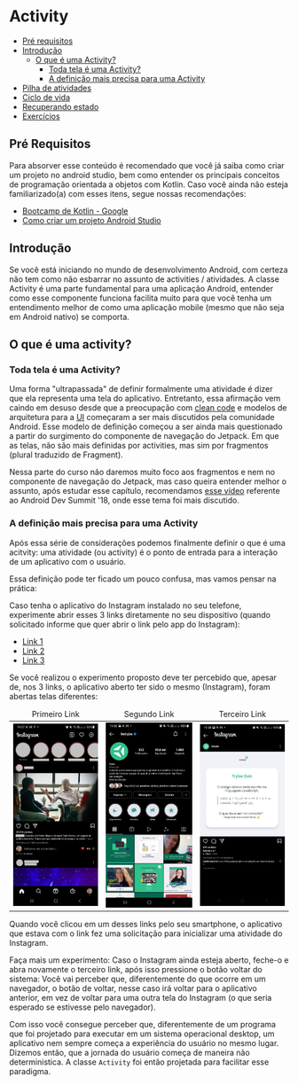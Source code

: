 # Activity
- [Pré requisitos]()
- [Introdução]()
   - [O que é uma Activity?]()
       - [Toda tela é uma Activity?]()
       - [A definição mais precisa para uma Activity]()
- [Pilha de atividades]()
- [Ciclo de vida]()
- [Recuperando estado]()
- [Exercícios]()

## Pré Requisitos
Para absorver esse conteúdo é recomendado que você já saiba como criar um projeto no android studio, bem como entender os principais conceitos de programação orientada a objetos com Kotlin.
Caso você ainda não esteja familiarizado(a) com esses itens, segue nossas recomendações:
- [Bootcamp de Kotlin - Google](https://developer.android.com/courses/kotlin-bootcamp/overview?hl=pt-br)
- [Como criar um projeto Android Studio](https://developer.android.com/training/basics/firstapp/creating-project?hl=pt-br)

## Introdução
Se você está iniciando no mundo de desenvolvimento Android, com certeza não tem como não esbarrar no assunto de activities / atividades.
A classe Activity é uma parte fundamental para uma aplicação Android, entender como esse componente funciona facilita muito para que você tenha um entendimento melhor de como uma aplicação mobile (mesmo que não seja em Android nativo) se comporta.

## O que é uma activity?
### Toda tela é uma Activity?
Uma forma "ultrapassada" de definir formalmente uma atividade é dizer que ela representa uma tela do aplicativo.
Entretanto, essa afirmação vem caindo em desuso desde que a preocupação com [clean code](https://youtu.be/ln6t3uyTveQ) e modelos de arquitetura para a [UI](https://developer.android.com/guide/topics/ui?hl=pt-br)
começaram a ser mais discutidos pela comunidade Android. Esse modelo de definição começou a ser ainda mais questionado a partir do surgimento do componente de navegação do Jetpack.
Em que as telas, não são mais definidas por activities, mas sim por fragmentos (plural traduzido de Fragment).

Nessa parte do curso não daremos muito foco aos fragmentos e nem no componente de navegação do Jetpack, mas caso queira entender melhor o
assunto, após estudar esse capítulo, recomendamos [esse vídeo](https://youtu.be/2k8x8V77CrU) referente ao Android Dev Summit '18, onde esse tema foi mais discutido.

### A definição mais precisa para uma Activity
Após essa série de considerações podemos finalmente definir o que é uma acitvity: uma atividade (ou activity) é o ponto de entrada para a interação de um aplicativo com o usuário.

Essa definição pode ter ficado um pouco confusa, mas vamos pensar na prática:

Caso tenha o aplicativo do Instagram instalado no seu telefone, experimente abrir esses 3 links diretamente no seu dispositivo (quando solicitado informe que quer abrir o link pelo app do Instagram):
- [Link 1](https://www.instagram.com/)
- [Link 2](https://www.instagram.com/betrybe/)
- [Link 3](https://www.instagram.com/p/CWMDqoyjf35/)

Se você realizou o experimento proposto deve ter percebido que, apesar de, nos 3 links, o aplicativo aberto ter sido o mesmo (Instagram),
foram abertas telas diferentes:

<table>
    <thead align="center">
        <tr>
            <td>Primeiro Link</td>
            <td>Segundo Link</td>
            <td>Terceiro Link</td>
        </tr>
    </thead>
    <tbody>
        <tr>
            <td><img width="280" src="assets/home_instagram.jpg" alt="Primeiro link"></td>
            <td><img width="280" src="assets/trybe_profile.jpg" alt="Segundo link"></td>
            <td><img width="280" src="assets/trybe_post.jpg" alt="Terceiro link"></td>
        </tr>
    </tbody>
</table>

Quando você clicou em um desses links pelo seu smartphone, o aplicativo que estava com o link fez uma solicitação para inicializar uma atividade do Instagram.

Faça mais um experimento:
Caso o Instagram ainda esteja aberto, feche-o e abra novamente o terceiro link, após isso pressione o botão voltar do sistema:
Você vai perceber que, diferentemente do que ocorre em um navegador, o botão de voltar, nesse caso irá voltar para o aplicativo anterior, em vez de voltar para uma outra tela do Instagram (o que seria esperado se estivesse pelo navegador).

Com isso você consegue perceber que, diferentemente de um programa que foi projetado para executar em um sistema operacional desktop, um aplicativo nem sempre começa a experiência do usuário no mesmo lugar. Dizemos então, que a jornada do usuário começa de maneira não deterministica.
A classe `Activity` foi então projetada para facilitar esse paradigma.